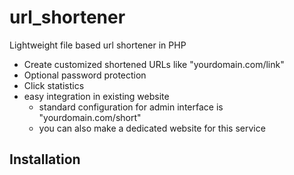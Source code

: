 url_shortener
=============

Lightweight file based url shortener in PHP

- Create customized shortened URLs like "yourdomain.com/link"
- Optional password protection
- Click statistics
- easy integration in existing website
  - standard configuration for admin interface is "yourdomain.com/short"
  - you can also make a dedicated website for this service

Installation
------------
